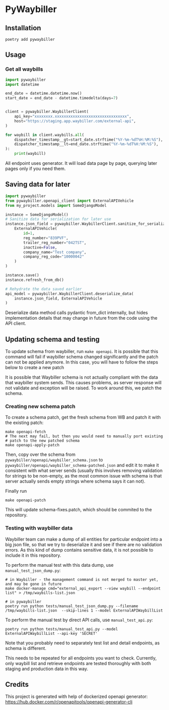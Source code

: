 # PyWaybiller

## Installation

```shell
poetry add pywaybiller
```

## Usage

### Get all waybills

```python
import pywaybiller
import datetime

end_date = datetime.datetime.now()
start_date = end_date - datetime.timedelta(days=7)


client = pywaybiller.WaybillerClient(
    api_key="xxxxxxxx.xxxxxxxxxxxxxxxxxxxxxxxxxxxxxxxx",
    host="https://staging.app.waybiller.com/external-api",
)

for waybill in client.waybills.all(
    dispatcher_timestamp__gt=start_date.strftime("%Y-%m-%dT%H:%M:%S"),
    dispatcher_timestamp__lt=end_date.strftime("%Y-%m-%dT%H:%M:%S"),
):
    print(waybill)
```

All endpoint uses generator. It will load data page by page, querying later pages only if you need them.

## Saving data for later

```python
import pywaybiller
from pywaybiller.openapi_client import ExternalAPIVehicle
from my_project.models import SomeDjangoModel

instance = SomeDjangoModel()
# Sanitize data for serialization for later use
instance.json_field = pywaybiller.WaybillerClient.sanitize_for_serialization(
    ExternalAPIVehicle(
        id=1,
        reg_number="839PVF",
        trailer_reg_number="042TST",
        inactive=False,
        company_name="Test company",
        company_reg_code="10000042"
    )
)

instance.save()
instance.refresh_from_db()

# Rehydrate the data saved earlier
api_model = pywaybiller.WaybillerClient.deserialize_data(
    instance.json_field, ExternalAPIVehicle
)
```

Deserialize data method calls pydantic from_dict internally, but hides implementation details
that may change in future from the code using the API client.

## Updating schema and testing

To update schema from waybiller, run `make openapi`. It is possible that
this command will fail if waybiller schema changed significantly and the patch
can not be applied anymore. In this case, you will have to follow the steps
below to create a new patch

It is possible that Waybiller schema is not actually compliant with the data
that waybiller system sends. This causes problems, as server response will
not validate and exception will be raised. To work around this, we patch the
schema.

### Creating new schema patch

To create a schema patch, get the fresh schema from WB and patch it with the
existing patch:
```shell
make openapi-fetch
# The next may fail, but then you would need to manually port existing
# patch to the new patched schema
make openapi-apply-patch
```

Then, copy over the schema from `pywaybiller/openapi/waybiller_schema.json` to
`pywaybiller/openapi/waybiller_schema-patched.json` and edit it to make it 
consistent with what server sends (usually this involves removing validation
for strings to be non-empty, as the most common issue with schema is that
server actually sends empty strings where schema says it can not).

Finally run
```shell
make openapi-patch
```

This will update schema-fixes.patch, which should be commited to the repository.

### Testing with waybiller data

Waybiller team can make a dump of all entities for particular endpoint into a big
json file, so that we try to deserialize it and see if there are no validation 
errors. As this kind of dump contains sensitive data, it is not possible to include
it in this repository.

To perform the manual test with this data dump, use `manual_test_json_dump.py`:
```shell
# in Waybiller - the management command is not merged to master yet, and may be gone in future
make docker-manage cmd="external_api_export --view waybill --endpoint list" > /tmp/waybills-list.json

# in pywaybiller
poetry run python tests/manual_test_json_dump.py --filename /tmp/waybills-list.json  --skip-lines 1 --model ExternalAPIWaybillList
```

To perform the manual test by direct API calls, use `manual_test_api.py`:
```shell
poetry run python tests/manual_test_api.py --model ExternalAPIWaybillList --api-key 'SECRET'
```

Note that you probably need to separately test list and detail endpoints, as schema is different.

This needs to be repeated for all endpoints you want to check. Currently, only waybill list and retrieve endpoints are
tested thoroughly with both staging and production data in this way. 

## Credits

This project is generated with help of dockerized openapi generator: https://hub.docker.com/r/openapitools/openapi-generator-cli